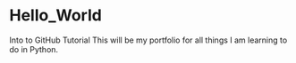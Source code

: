 # Hello_World
Into to GitHub Tutorial
This will be my portfolio for all things I am learning to do in Python.
